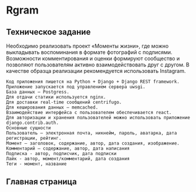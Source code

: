 # Rgram

## Техническое задание

Необходимо реализовать проект «Моменты жизни», где можно выкладывать воспоминания в формате фотографий с подписями. Возможности комментирования и оценки формируют сообщество и позволяют пользователям активно взаимодействовать друг с другом.
В качестве образца реализации рекомендуется использовать Instagram.

```Используемые технологии
Код приложения пишется на Python + Django + Django REST framework.
Приложение запускается под управлением сервера uwsgi.
База данных – Postgress.
Для отдачи статики используется nginx.
Для доставки real-time сообщений centrifugo.
Для кеширования данных – memcached.
Взаимодействие интерфейса с пользователем обеспечивается react.
Для авторизации и хранения пользователей можно использовать приложение django.contrib.auth. 
Основные сущности
Пользователь – электронная почта, никнейм, пароль, аватарка, дата регистрации, рейтинг.
Момент – заголовок, содержание, автор, дата создания, изображение.
Комментарий – содержание, автор, дата написания
Подписка - автор, подписчик, дата подписки
Лайк - автор, момент/комментарий, дата создания
Теги - момент, название
```


## Главная страница 
<img href="https://github.com/dark0ghost/rgram/tree/main/nginx/rgram.png">


